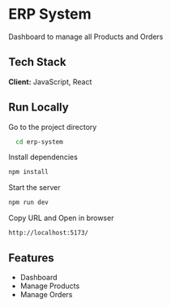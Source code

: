 # ERP System   
Dashboard to manage all Products and Orders

## Tech Stack  
**Client:** JavaScript, React
## Run Locally  

Go to the project directory  

~~~bash  
  cd erp-system
~~~

Install dependencies  

~~~bash  
npm install
~~~

Start the server  

~~~bash  
npm run dev
~~~

Copy URL and Open in browser  

~~~  
http://localhost:5173/
~~~

## Features  
- Dashboard    
- Manage Products  
- Manage Orders  
